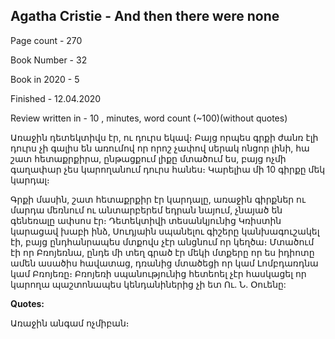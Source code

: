 ## Agatha Cristie - And then there were none

Page count - 270

Book Number - 32

Book in 2020 - 5

Finished - 12.04.2020 

Review written in - 10 , minutes, word count (~100)(without quotes)

Առաջին դետեկտիվս էր, ու դուրս եկավ։ Բայց որպես գրքի ժանռ էլի դուրս չի գալիս են առումով որ որոշ չափով սերակ ոնցոր լինի, հա շատ հետաքրքիրա, ընթացքում լիքը մտածում ես, բայց ոչմի գաղափար չես կարողանում դուրս հանես։ Կարելիա մի 10 գիրքը մեկ կարդալ։ 

Գրքի մասին, շատ հետաքրքիր էր կարդալը, առաջին գիրքներ ու մարդա մեռնում ու անտարբերեմ եդրան նայում, չնայած են գենեռալը ափսոս էր։ Դետեկտիվի տեսանկյունից Կռիստին կարացավ խաբի ինձ, Սուդյաին սպանելու գիշերը կանխագուշակել էի, բայց ընդհանրապես մտքովս չէր անցնում որ կեղծա։ Մտածում էի որ Բռոյեռնա, ընդե մի տեղ գրած էր մեկի մտքերը որ ես իդիոտը ամեն ասածիս հավատաց, դռանից մտածեցի որ կամ Լոմբդառդնա կամ Բռոյեռը։ Բռոյեռի սպանությունից հետեոել չէր հասկացել որ կարողա պաշտոնապես կենդանիներից չի ետ Ու․ Ն․ Օուենը:

**Quotes:**

Առաջին անգամ ոչմիբան։



